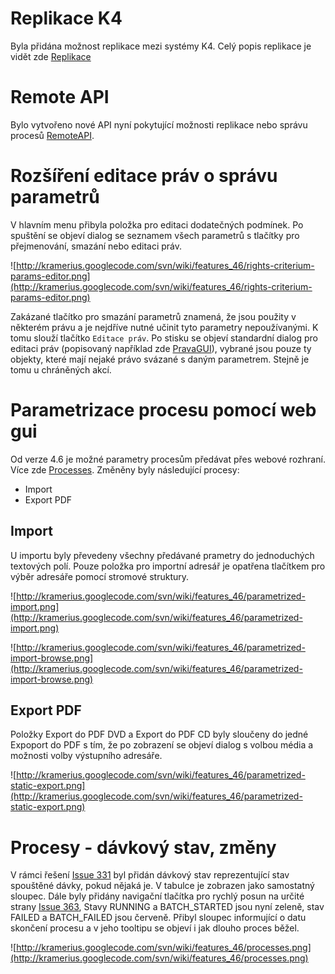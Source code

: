 

# Replikace K4 #
Byla přidána možnost replikace mezi systémy K4. Celý popis replikace je vidět zde [Replikace](Replikace.md)

# Remote API #
Bylo vytvořeno nové API nyní pokytující možnosti replikace nebo správu procesů [RemoteAPI](RemoteAPI.md).

# Rozšíření editace práv o správu parametrů #
V hlavním menu přibyla položka pro editaci dodatečných podmínek. Po spuštění se objeví dialog
se seznamem všech parametrů s tlačítky pro přejmenování, smazání nebo editaci práv.

![http://kramerius.googlecode.com/svn/wiki/features_46/rights-criterium-params-editor.png](http://kramerius.googlecode.com/svn/wiki/features_46/rights-criterium-params-editor.png)

Zakázané tlačítko pro smazání parametrů znamená, že jsou použity v některém právu a je nejdříve
nutné učinit tyto parametry nepoužívanými. K tomu slouží tlačítko `Editace práv`. Po stisku se objeví standardní dialog pro editaci
práv (popisovaný například zde [PravaGUI](PravaGUI.md)), vybrané jsou pouze ty objekty, které mají nejaké právo svázané s daným parametrem. Stejně je tomu u chráněných akcí.


# Parametrizace procesu pomocí web gui #
Od verze 4.6 je možné parametry procesům předávat přes webové rozhraní. Více zde [Processes](Processes.md). Změněny byly následující procesy:

  * Import
  * Export PDF

## Import ##
U importu byly převedeny všechny předávané prametry do jednoduchých textových polí. Pouze položka pro importní adresář je opatřena tlačítkem pro výběr
adresáře pomocí stromové struktury.

![http://kramerius.googlecode.com/svn/wiki/features_46/parametrized-import.png](http://kramerius.googlecode.com/svn/wiki/features_46/parametrized-import.png)

![http://kramerius.googlecode.com/svn/wiki/features_46/parametrized-import-browse.png](http://kramerius.googlecode.com/svn/wiki/features_46/parametrized-import-browse.png)

## Export PDF ##
Položky Export do PDF DVD a Export do PDF CD byly sloučeny do jedné Expoport do PDF s tím, že po zobrazení se objeví dialog s volbou média a možnosti volby
výstupního adresáře.

![http://kramerius.googlecode.com/svn/wiki/features_46/parametrized-static-export.png](http://kramerius.googlecode.com/svn/wiki/features_46/parametrized-static-export.png)

# Procesy - dávkový stav, změny #
V rámci řešení [Issue 331](https://code.google.com/p/kramerius/issues/detail?id=331) byl přidán dávkový stav reprezentující stav spouštěné dávky, pokud nějaká je.
V tabulce je zobrazen jako samostatný sloupec. Dále byly přidány navigační tlačítka pro rychlý posun na
určité strany [Issue 363](https://code.google.com/p/kramerius/issues/detail?id=363), Stavy RUNNING a BATCH\_STARTED jsou nyní zeleně, stav FAILED a BATCH\_FAILED jsou červeně.
Přibyl sloupec informující o datu skončení procesu a v jeho tooltipu se objeví i jak dlouho proces běžel.

![http://kramerius.googlecode.com/svn/wiki/features_46/processes.png](http://kramerius.googlecode.com/svn/wiki/features_46/processes.png)